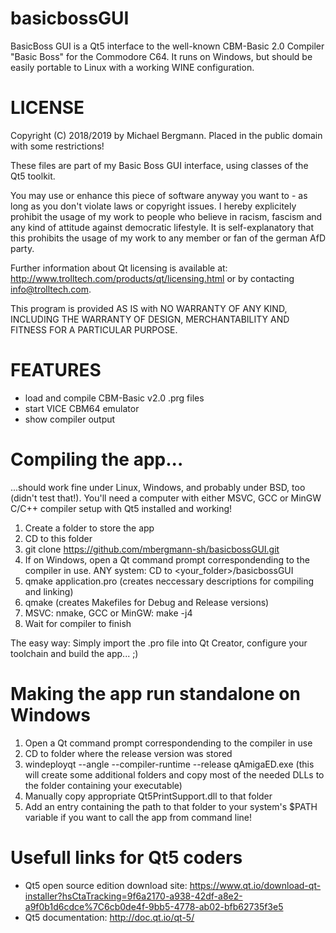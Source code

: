 # basicbossGUI
BasicBoss GUI is a Qt5 interface to the well-known CBM-Basic 2.0 Compiler "Basic Boss" for the Commodore C64. It runs on Windows, but should be easily portable to Linux with a working WINE configuration.


# LICENSE
Copyright (C) 2018/2019 by Michael Bergmann. Placed in the public domain with some restrictions!

These files are part of my Basic Boss GUI interface, using classes of the Qt5 toolkit.

You may use or enhance this piece of software anyway you want to - as long as you don't violate laws or copyright issues. I hereby explicitely prohibit the usage of my work to people who believe in racism, fascism and any kind of attitude against democratic lifestyle. It is self-explanatory that this prohibits the usage of my work to any member or fan of the german AfD party.

Further information about Qt licensing is available at: http://www.trolltech.com/products/qt/licensing.html or by contacting info@trolltech.com.


This program is provided AS IS with NO WARRANTY OF ANY KIND, INCLUDING THE WARRANTY OF DESIGN, MERCHANTABILITY AND FITNESS FOR A PARTICULAR PURPOSE.

# FEATURES
- load and compile CBM-Basic v2.0 .prg files
- start VICE CBM64 emulator
- show compiler output

# Compiling the app...
...should work fine under Linux, Windows, and probably under BSD, too (didn't test that!).
You'll need a computer with either MSVC, GCC or MinGW C/C++ compiler setup with Qt5 installed and working!

1. Create a folder to store the app
2. CD to this folder
3. git clone https://github.com/mbergmann-sh/basicbossGUI.git
4. If on Windows, open a Qt command prompt correspondending to the compiler in use. ANY system: CD to <your_folder>/basicbossGUI
5. qmake application.pro (creates neccessary descriptions for compiling and linking)
6. qmake (creates Makefiles for Debug and Release versions)
7. MSVC: nmake, GCC or MinGW: make -j4
8. Wait for compiler to finish

The easy way: Simply import the .pro file into Qt Creator, configure your toolchain and build the app... ;)

# Making the app run standalone on Windows
1. Open a Qt command prompt correspondending to the compiler in use 
2. CD to folder where the release version was stored
3. windeployqt --angle --compiler-runtime --release qAmigaED.exe (this will create some additional folders and copy most of the needed DLLs to the folder containing your executable)
4. Manually copy appropriate Qt5PrintSupport.dll to that folder
5. Add an entry containing the path to that folder to your system's $PATH variable if you want to call the app from command line!

# Usefull links for Qt5 coders
- Qt5 open source edition download site: https://www.qt.io/download-qt-installer?hsCtaTracking=9f6a2170-a938-42df-a8e2-a9f0b1d6cdce%7C6cb0de4f-9bb5-4778-ab02-bfb62735f3e5
- Qt5 documentation: http://doc.qt.io/qt-5/ 
